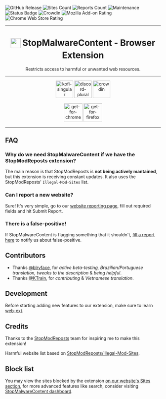 ![GitHub Release](https://img.shields.io/github/v/release/StopMalwareContent/Extension)
![Sites Count](https://img.shields.io/badge/dynamic/json?url=https://smc-api.lodine.xyz%2Fstats&query=%24.sites&label=listed%20sites)
![Reports Count](https://img.shields.io/badge/dynamic/json?url=https://smc-api.lodine.xyz%2Fstats&query=%24.reports&label=in%20report%20queue)
![Maintenance](https://img.shields.io/badge/maintained%3F-yes-green.svg)
![Status Badge](https://uptime.betterstack.com/status-badges/v2/monitor/1hrvd.svg)
![Crowdin](https://badges.crowdin.net/stopmalwarecontent/localized.svg)
![Mozilla Add-on Rating](https://img.shields.io/amo/rating/stop-malware-content?label=Firefox)
![Chrome Web Store Rating](https://img.shields.io/chrome-web-store/rating/fiaoknmfemniellplflmbpbnagnpphkg?label=Chrome)

---

<p align="center">
  <h1 align="center">
    <sub>
      <img src="https://github.com/user-attachments/assets/73804e56-5d64-4255-82c0-c473dc88d5ea" width="32" height="32" />
    </sub>
    StopMalwareContent - Browser Extension
  </h1>
  <p align="center">Restricts access to harmful or unwanted web resources.</p>
</p>

---

<p align="center">
  <a href="https://ko-fi.com/nitrrine"><img alt="kofi-singular" height="56" src="https://cdn.jsdelivr.net/npm/@intergrav/devins-badges@3/assets/cozy/donate/kofi-singular_vector.svg"></a>
  <a href="https://discord.gg/C8VprernmY"><img alt="discord-plural" height="56" src="https://cdn.jsdelivr.net/npm/@intergrav/devins-badges@3/assets/cozy/social/discord-plural_vector.svg"></a>
  <a href="https://crowdin.com/project/stopmalwarecontent"><img alt="crowdin" height="56" src="https://cdn.jsdelivr.net/npm/@intergrav/devins-badges@3/assets/cozy/translate/crowdin_vector.svg"></a>
</p>

<p align="center">
  <a href="https://chromewebstore.google.com/detail/stop-malware-content/fiaoknmfemniellplflmbpbnagnpphkg"><img alt="get-for-chrome" height="60" src="https://github.com/user-attachments/assets/ee541ba4-246f-413f-a362-8fdfe55d0d00"></a>
  <a href="https://addons.mozilla.org/en-US/firefox/addon/stop-malware-content"><img alt="get-for-firefox" height="60" src="https://github.com/user-attachments/assets/59990490-3e9b-4a76-b974-2a8d0b8e6230"></a>
</p>

---

## FAQ

### Why do we need StopMalwareContent if we have the StopModReposts extension?

The main reason is that StopModReposts is **not being actively mantained**, but this extension is receiving constant updates. It also uses the StopModReposts' `Illegal-Mod-Sites` list.

### Can I report a new website?

Sure! It's very simple, go to our [website reporting page](https://smc-dashboard.pages.dev/report), fill out required fields and hit Submit Report.

### There is a false-positive!

If StopMalwareContent is flagging something that it shouldn't, [fill a report here](https://smc-dashboard.pages.dev/report) to notify us about false-positive.

## Contributors

- Thanks [@blryface](https://github.com/blryface), for _active beta-testing, Brazilian/Portuguese translation, tweaks to the description_ & _being helpful_.
- Thanks [@KTrain](https://github.com/KTrain5169), for _contributing_ & _Vietnamese translation_.

## Development

Before starting adding new features to our extension, make sure to learn [web-ext](https://extensionworkshop.com/documentation/develop/getting-started-with-web-ext/).

## Credits

Thanks to the [StopModReposts](https://stopmodreposts.org/) team for inspiring me to make this extension!

Harmful website list based on [StopModReposts/Illegal-Mod-Sites](https://github.com/StopModReposts/Illegal-Mod-Sites).

## Block list

You may view the sites blocked by the extension [on our website's Sites section](https://stopmalwarecontent.lodine.xyz/sites), for more advanced features like search, consider visiting [StopMalwareContent dashboard](https://smc-dashboard.pages.dev/domains).
